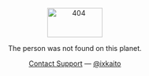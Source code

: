 <div align="center">
  <p><img width="112" height="60" alt="404" src="https://user-images.githubusercontent.com/5457539/89727013-1907a800-da5c-11ea-8677-73d4c6e8877a.png"></p>
  <p>The person was not found on this planet.</p>
  <p>
    <a href="https://kiteretz.com/about/">Contact Support</a>
    —
    <a href="https://twitter.com/ixkaito">@ixkaito</a>
  </p>
</div>
